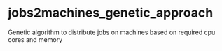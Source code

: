 # jobs2machines_genetic_approach
Genetic algorithm to distribute jobs on machines based on required cpu cores and memory
